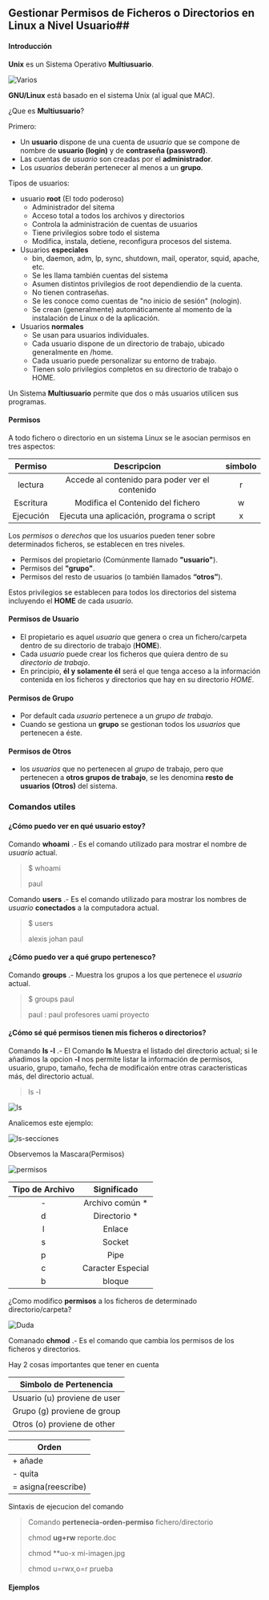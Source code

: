 ## Gestionar Permisos de Ficheros o Directorios en Linux  a Nivel Usuario##

#### Introducción

**Unix** es un Sistema Operativo **Multiusuario**.

![Varios][1]

**GNU/Linux** está basado en el sistema Unix (al igual que MAC).

¿Que es **Multiusuario**?

Primero:

* Un **usuario** dispone de una cuenta de *usuario* que se compone de nombre de **usuario (login)** y de **contraseña (password)**.
* Las cuentas de *usuario* son creadas por el **administrador**.
* Los *usuarios* deberán pertenecer al menos a un **grupo**.

Tipos de usuarios:

* usuario **root** (El todo poderoso)
	* Administrador del sitema
	* Acceso total a todos los archivos y directorios
	* Controla la administración de cuentas de usuarios
	* Tiene privilegios sobre todo el sistema 
	* Modifica, instala, detiene, reconfigura procesos del sistema.
* Usuarios **especiales**
	*  bin, daemon, adm, lp, sync, shutdown, mail, operator, squid, apache, etc.
	* Se les llama también cuentas del sistema
	* Asumen distintos privilegios de root dependiendio de la cuenta.
	* No tienen contraseñas.
	* Se les conoce como cuentas de "no inicio de sesión" (nologin).
	* Se crean (generalmente) automáticamente al momento de la instalación de Linux o de la aplicación.
* Usuarios **normales**
	* Se usan para usuarios individuales.
	* Cada usuario dispone de un directorio de trabajo, ubicado generalmente en /home.
	* Cada usuario puede personalizar su entorno de trabajo.
	* Tienen solo privilegios completos en su directorio de trabajo o HOME.

Un Sistema **Multiusuario** permite que dos o más usuarios utilicen sus programas.

#### Permisos

A todo fichero o directorio en un sistema Linux se le asocian permisos en tres aspectos:

| Permiso | Descripcion | simbolo |
| :------: | :-------: | :------: |
| lectura | Accede al contenido para poder ver el contenido | r |
| Escritura | Modifica el Contenido del fichero | w |
| Ejecución | Ejecuta una aplicación, programa o script | x |

Los *permisos* o *derechos* que los usuarios pueden tener sobre determinados ficheros, se establecen en tres niveles.

* Permisos del propietario (Comúnmente llamado **"usuario"**).
* Permisos del **"grupo"**.
* Permisos del resto de usuarios (o también llamados **“otros”**).

Estos privilegios se establecen para todos los directorios del sistema incluyendo el **HOME** de cada *usuario*.

#### Permisos de Usuario
* El propietario es aquel *usuario* que genera o crea un fichero/carpeta dentro de su directorio de trabajo (**HOME**).
* Cada *usuario* puede crear los ficheros que quiera dentro de su *directorio de trabajo*.
* En principio, **él y solamente él** será el que tenga acceso a la información contenida en los ficheros y directorios que hay en su directorio *HOME*.
#### Permisos de Grupo
* Por default cada *usuario* pertenece a un *grupo de trabajo*. 
* Cuando se gestiona un **grupo** se gestionan todos los *usuarios* que pertenecen a éste. 

#### Permisos de Otros

* los *usuarios* que no pertenecen al *grupo* de trabajo, pero que pertenecen a **otros grupos de trabajo**, se les denomina **resto de usuarios (Otros)** del sistema.

### Comandos utiles

#### ¿Cómo puedo ver en qué usuario estoy?

Comando **whoami** .- Es el comando utilizado para mostrar el nombre de *usuario* actual.
> $ whoami
> 
> paul

Comando **users** .- Es el comando utilizado para mostrar los nombres de *usuario* **conectados** a la computadora actual.
> $ users
> 
> alexis johan paul

#### ¿Cómo puedo ver a qué grupo pertenesco?

Comando **groups** .- Muestra los grupos a los que pertenece el *usuario* actual.

> $ groups paul 
> 
> paul : paul profesores uami proyecto

#### ¿Cómo sé qué permisos tienen mis ficheros o directorios?

Comando **ls -l** .- El Comando **ls** Muestra el listado del directorio actual; si le añadimos la opcion **-l** nos permite listar la información de permisos, usuario, grupo, tamaño, fecha de modificaión entre otras caracteristicas más, del directorio actual.

> ls -l 
> 
![ls][3]

Analicemos este ejemplo: 

![ls-secciones][4]

Observemos la Mascara(Permisos) 

![permisos][5]

| Tipo de Archivo | Significado |
| :----: | :----: |
| - | Archivo común * |
| d | Directorio * |
| l | Enlace |
| s | Socket |
| p | Pipe |
| c | Caracter Especial |
| b | bloque |

¿Como modifico **permisos** a los ficheros de determinado directorio/carpeta?

![Duda][2]

Comanado **chmod** .- Es el comando que cambia los permisos de los ficheros y directorios.

Hay 2 cosas importantes que tener en cuenta

|Simbolo de Pertenencia |
|----- | 
| Usuario (u) proviene de user | 
| Grupo (g) proviene de group |
| Otros (o) proviene de other |

| Orden |
| ------- |
| + añade |
|  - quita |
| = asigna(reescribe) |

Sintaxis de ejecucion del comando 

> Comando **pertenecia-orden-permiso** fichero/directorio
> 
> chmod **ug+rw** reporte.doc
> 
> chmod **uo-x mi-imagen.jpg
> 
> chmod u=rwx,o=r prueba

#### Ejemplos

[1]: Imagenes/ok.png
[2]: Imagenes/duda.png
[3]: Imagenes/ls.jpg
[4]: Imagenes/ls-secciones.jpg 
[5]: Imagenes/permisos.jpg